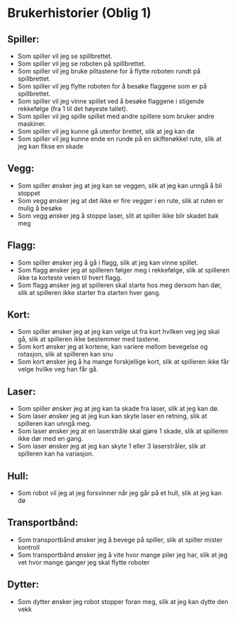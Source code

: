 # Brukerhistorier (Oblig 1)


## Spiller:

- Som spiller vil jeg se spillbrettet.
- Som spiller vil jeg se roboten på spillbrettet.
- Som spiller vil jeg bruke piltastene for å flytte roboten rundt på spillbrettet.
- Som spiller vil jeg flytte roboten for å besøke flaggene som er på spillbrettet.
- Som spiller vil jeg vinne spillet ved å besøke flaggene i stigende rekkefølge (fra 1 til det høyeste tallet).
- Som spiller vil jeg spille spillet med andre spillere som bruker andre maskiner.
- Som spiller vil jeg kunne gå utenfor brettet, slik at jeg kan dø
- Som spiller vil jeg kunne ende en runde på en skiftenøkkel rute, slik at jeg kan fikse en skade

## Vegg:

- Som spiller ønsker jeg at jeg kan se veggen, slik at jeg kan unngå å bli stoppet
- Som vegg ønsker jeg at det ikke er fire vegger i en rute, slik at ruten er mulig å besøke
- Som vegg ønsker jeg å stoppe laser, slit at spiller ikke blir skadet bak meg

## Flagg:

- Som spiller ønsker jeg å gå i flagg, slik at jeg kan vinne spillet.
- Som flagg ønsker jeg at spilleren følger meg i rekkefølge, slik at spilleren ikke ta korteste veien til hvert flagg.
- Som flagg ønsker jeg at spilleren skal starte hos meg dersom han dør, slik at spilleren ikke starter fra starten hver gang.

## Kort:

- Som spiller ønsker jeg at jeg kan velge ut fra kort hvilken veg jeg skal gå, slik at spilleren ikke bestemmer med tastene.
- Som kort ønsker jeg at kortene, kan variere mellom bevegelse og rotasjon, slik at spilleren kan snu
- Som kort ønsker jeg å ha mange forskjellige kort, slik at spilleren ikke får velge hvilke veg han får gå.

## Laser:

- Som spiller ønsker jeg at jeg kan ta skade fra laser, slik at jeg kan dø.
- Som laser ønsker jeg at jeg kun kan skyte laser en retning, slik at spilleren kan unngå meg.
- Som laser ønsker jeg at en laserstråle skal gjøre 1 skade, slik at spilleren ikke dør med en gang.
- Som laser ønsker jeg at jeg kan skyte 1 eller 3 laserstråler, slik at spilleren kan ha variasjon.

## Hull:

- Som robot vil jeg at jeg forsvinner når jeg går på et hull, slik at jeg kan dø

## Transportbånd:
- Som transportbånd ønsker jeg å bevege på spiller, slik at spiller mister kontroll
- Som transportbånd ønsker jeg å vite hvor mange piler jeg har, slik at jeg vet hvor mange ganger jeg skal flytte roboter

## Dytter:
- Som dytter ønsker jeg robot stopper foran meg, slik at jeg kan dytte den vekk


